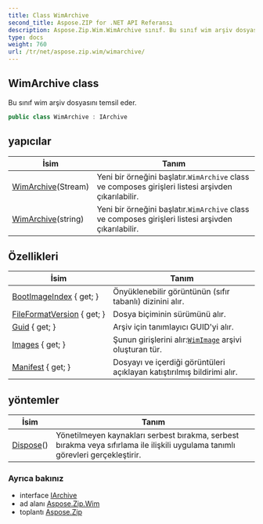 ```yaml
---
title: Class WimArchive
second_title: Aspose.ZIP for .NET API Referansı
description: Aspose.Zip.Wim.WimArchive sınıf. Bu sınıf wim arşiv dosyasını temsil eder.
type: docs
weight: 760
url: /tr/net/aspose.zip.wim/wimarchive/
---
```

## WimArchive class

Bu sınıf wim arşiv dosyasını temsil eder.

```csharp
public class WimArchive : IArchive
```

## yapıcılar

| İsim | Tanım |
| --- | --- |
| [WimArchive](wimarchive/#constructor)(Stream) | Yeni bir örneğini başlatır.`WimArchive` class ve composes girişleri listesi arşivden çıkarılabilir. |
| [WimArchive](wimarchive/#constructor_1)(string) | Yeni bir örneğini başlatır.`WimArchive` class ve composes girişleri listesi arşivden çıkarılabilir. |

## Özellikleri

| İsim | Tanım |
| --- | --- |
| [BootImageIndex](../../aspose.zip.wim/wimarchive/bootimageindex/) { get; } | Önyüklenebilir görüntünün (sıfır tabanlı) dizinini alır. |
| [FileFormatVersion](../../aspose.zip.wim/wimarchive/fileformatversion/) { get; } | Dosya biçiminin sürümünü alır. |
| [Guid](../../aspose.zip.wim/wimarchive/guid/) { get; } | Arşiv için tanımlayıcı GUID'yi alır. |
| [Images](../../aspose.zip.wim/wimarchive/images/) { get; } | Şunun girişlerini alır:[`WimImage`](../wimimage/) arşivi oluşturan tür. |
| [Manifest](../../aspose.zip.wim/wimarchive/manifest/) { get; } | Dosyayı ve içerdiği görüntüleri açıklayan katıştırılmış bildirimi alır. |

## yöntemler

| İsim | Tanım |
| --- | --- |
| [Dispose](../../aspose.zip.wim/wimarchive/dispose/)() | Yönetilmeyen kaynakları serbest bırakma, serbest bırakma veya sıfırlama ile ilişkili uygulama tanımlı görevleri gerçekleştirir. |

### Ayrıca bakınız

* interface [IArchive](../../aspose.zip/iarchive/)
* ad alanı [Aspose.Zip.Wim](../../aspose.zip.wim/)
* toplantı [Aspose.Zip](../../)


